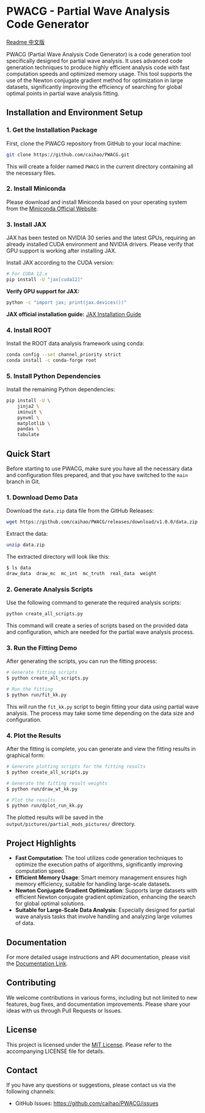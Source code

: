 # PWACG - Partial Wave Analysis Code Generator
[Readme 中文版](documentation/README_CN.md)

PWACG (Partial Wave Analysis Code Generator) is a code generation tool specifically designed for partial wave analysis. It uses advanced code generation techniques to produce highly efficient analysis code with fast computation speeds and optimized memory usage. This tool supports the use of the Newton conjugate gradient method for optimization in large datasets, significantly improving the efficiency of searching for global optimal points in partial wave analysis fitting.

## Installation and Environment Setup

### 1. Get the Installation Package
First, clone the PWACG repository from GitHub to your local machine:

```bash
git clone https://github.com/caihao/PWACG.git
```

This will create a folder named `PWACG` in the current directory containing all the necessary files.

### 2. Install Miniconda
Please download and install Miniconda based on your operating system from the [Miniconda Official Website](https://www.anaconda.com/docs/getting-started/miniconda/main).

### 3. Install JAX
JAX has been tested on NVIDIA 30 series and the latest GPUs, requiring an already installed CUDA environment and NVIDIA drivers. Please verify that GPU support is working after installing JAX.

Install JAX according to the CUDA version:

```bash
# For CUDA 12.x
pip install -U "jax[cuda12]"
```

**Verify GPU support for JAX:**

```bash
python -c "import jax; print(jax.devices())"
```

**JAX official installation guide:** [JAX Installation Guide](https://github.com/jax-ml/jax?tab=readme-ov-file#installation)

### 4. Install ROOT
Install the ROOT data analysis framework using conda:

```bash
conda config --set channel_priority strict
conda install -c conda-forge root
```

### 5. Install Python Dependencies
Install the remaining Python dependencies:

```bash
pip install -U \
    jinja2 \
    iminuit \
    pynvml \
    matplotlib \
    pandas \
    tabulate
```

## Quick Start

Before starting to use PWACG, make sure you have all the necessary data and configuration files prepared, and that you have switched to the `main` branch in Git.

### 1. Download Demo Data

Download the `data.zip` data file from the GitHub Releases:

```bash
wget https://github.com/caihao/PWACG/releases/download/v1.0.0/data.zip
```

Extract the data:

```bash
unzip data.zip
```

The extracted directory will look like this:

```bash
$ ls data
draw_data  draw_mc  mc_int  mc_truth  real_data  weight
```

### 2. Generate Analysis Scripts

Use the following command to generate the required analysis scripts:

```bash
python create_all_scripts.py
```

This command will create a series of scripts based on the provided data and configuration, which are needed for the partial wave analysis process.

### 3. Run the Fitting Demo

After generating the scripts, you can run the fitting process:

```bash
# Generate fitting scripts
$ python create_all_scripts.py

# Run the fitting
$ python run/fit_kk.py
```

This will run the `fit_kk.py` script to begin fitting your data using partial wave analysis. The process may take some time depending on the data size and configuration.

### 4. Plot the Results

After the fitting is complete, you can generate and view the fitting results in graphical form:

```bash
# Generate plotting scripts for the fitting results
$ python create_all_scripts.py

# Generate the fitting result weights
$ python run/draw_wt_kk.py

# Plot the results
$ python run/dplot_run_kk.py
```

The plotted results will be saved in the `output/pictures/partial_mods_pictures/` directory.

## Project Highlights

- **Fast Computation**: The tool utilizes code generation techniques to optimize the execution paths of algorithms, significantly improving computation speed.
- **Efficient Memory Usage**: Smart memory management ensures high memory efficiency, suitable for handling large-scale datasets.
- **Newton Conjugate Gradient Optimization**: Supports large datasets with efficient Newton conjugate gradient optimization, enhancing the search for global optimal solutions.
- **Suitable for Large-Scale Data Analysis**: Especially designed for partial wave analysis tasks that involve handling and analyzing large volumes of data.

## Documentation

For more detailed usage instructions and API documentation, please visit the [Documentation Link](Tutorial_CN.md).

## Contributing

We welcome contributions in various forms, including but not limited to new features, bug fixes, and documentation improvements. Please share your ideas with us through Pull Requests or Issues.

## License

This project is licensed under the [MIT License](LICENSE). Please refer to the accompanying LICENSE file for details.

## Contact

If you have any questions or suggestions, please contact us via the following channels:

- GitHub Issues: https://github.com/caihao/PWACG/issues
